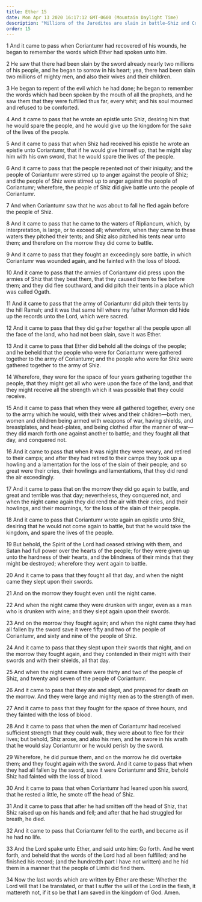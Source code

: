 ```yaml
---
title: Ether 15
date: Mon Apr 13 2020 16:17:12 GMT-0600 (Mountain Daylight Time)
description: "Millions of the Jaredites are slain in battle—Shiz and Coriantumr assemble all the people to mortal combat—The Spirit of the Lord ceases to strive with them—The Jaredite nation is utterly destroyed—Only Coriantumr remains."
order: 15
---
```


1 And it came to pass when Coriantumr had recovered of his wounds, he began to remember the words which Ether had spoken unto him.

2 He saw that there had been slain by the sword already nearly two millions of his people, and he began to sorrow in his heart; yea, there had been slain two millions of mighty men, and also their wives and their children.

3 He began to repent of the evil which he had done; he began to remember the words which had been spoken by the mouth of all the prophets, and he saw them that they were fulfilled thus far, every whit; and his soul mourned and refused to be comforted.

4 And it came to pass that he wrote an epistle unto Shiz, desiring him that he would spare the people, and he would give up the kingdom for the sake of the lives of the people.

5 And it came to pass that when Shiz had received his epistle he wrote an epistle unto Coriantumr, that if he would give himself up, that he might slay him with his own sword, that he would spare the lives of the people.

6 And it came to pass that the people repented not of their iniquity; and the people of Coriantumr were stirred up to anger against the people of Shiz; and the people of Shiz were stirred up to anger against the people of Coriantumr; wherefore, the people of Shiz did give battle unto the people of Coriantumr.

7 And when Coriantumr saw that he was about to fall he fled again before the people of Shiz.

8 And it came to pass that he came to the waters of Ripliancum, which, by interpretation, is large, or to exceed all; wherefore, when they came to these waters they pitched their tents; and Shiz also pitched his tents near unto them; and therefore on the morrow they did come to battle.

9 And it came to pass that they fought an exceedingly sore battle, in which Coriantumr was wounded again, and he fainted with the loss of blood.

10 And it came to pass that the armies of Coriantumr did press upon the armies of Shiz that they beat them, that they caused them to flee before them; and they did flee southward, and did pitch their tents in a place which was called Ogath.

11 And it came to pass that the army of Coriantumr did pitch their tents by the hill Ramah; and it was that same hill where my father Mormon did hide up the records unto the Lord, which were sacred.

12 And it came to pass that they did gather together all the people upon all the face of the land, who had not been slain, save it was Ether.

13 And it came to pass that Ether did behold all the doings of the people; and he beheld that the people who were for Coriantumr were gathered together to the army of Coriantumr; and the people who were for Shiz were gathered together to the army of Shiz.

14 Wherefore, they were for the space of four years gathering together the people, that they might get all who were upon the face of the land, and that they might receive all the strength which it was possible that they could receive.

15 And it came to pass that when they were all gathered together, every one to the army which he would, with their wives and their children—both men, women and children being armed with weapons of war, having shields, and breastplates, and head-plates, and being clothed after the manner of war—they did march forth one against another to battle; and they fought all that day, and conquered not.

16 And it came to pass that when it was night they were weary, and retired to their camps; and after they had retired to their camps they took up a howling and a lamentation for the loss of the slain of their people; and so great were their cries, their howlings and lamentations, that they did rend the air exceedingly.

17 And it came to pass that on the morrow they did go again to battle, and great and terrible was that day; nevertheless, they conquered not, and when the night came again they did rend the air with their cries, and their howlings, and their mournings, for the loss of the slain of their people.

18 And it came to pass that Coriantumr wrote again an epistle unto Shiz, desiring that he would not come again to battle, but that he would take the kingdom, and spare the lives of the people.

19 But behold, the Spirit of the Lord had ceased striving with them, and Satan had full power over the hearts of the people; for they were given up unto the hardness of their hearts, and the blindness of their minds that they might be destroyed; wherefore they went again to battle.

20 And it came to pass that they fought all that day, and when the night came they slept upon their swords.

21 And on the morrow they fought even until the night came.

22 And when the night came they were drunken with anger, even as a man who is drunken with wine; and they slept again upon their swords.

23 And on the morrow they fought again; and when the night came they had all fallen by the sword save it were fifty and two of the people of Coriantumr, and sixty and nine of the people of Shiz.

24 And it came to pass that they slept upon their swords that night, and on the morrow they fought again, and they contended in their might with their swords and with their shields, all that day.

25 And when the night came there were thirty and two of the people of Shiz, and twenty and seven of the people of Coriantumr.

26 And it came to pass that they ate and slept, and prepared for death on the morrow. And they were large and mighty men as to the strength of men.

27 And it came to pass that they fought for the space of three hours, and they fainted with the loss of blood.

28 And it came to pass that when the men of Coriantumr had received sufficient strength that they could walk, they were about to flee for their lives; but behold, Shiz arose, and also his men, and he swore in his wrath that he would slay Coriantumr or he would perish by the sword.

29 Wherefore, he did pursue them, and on the morrow he did overtake them; and they fought again with the sword. And it came to pass that when they had all fallen by the sword, save it were Coriantumr and Shiz, behold Shiz had fainted with the loss of blood.

30 And it came to pass that when Coriantumr had leaned upon his sword, that he rested a little, he smote off the head of Shiz.

31 And it came to pass that after he had smitten off the head of Shiz, that Shiz raised up on his hands and fell; and after that he had struggled for breath, he died.

32 And it came to pass that Coriantumr fell to the earth, and became as if he had no life.

33 And the Lord spake unto Ether, and said unto him: Go forth. And he went forth, and beheld that the words of the Lord had all been fulfilled; and he finished his record; (and the hundredth part I have not written) and he hid them in a manner that the people of Limhi did find them.

34 Now the last words which are written by Ether are these: Whether the Lord will that I be translated, or that I suffer the will of the Lord in the flesh, it mattereth not, if it so be that I am saved in the kingdom of God. Amen.
